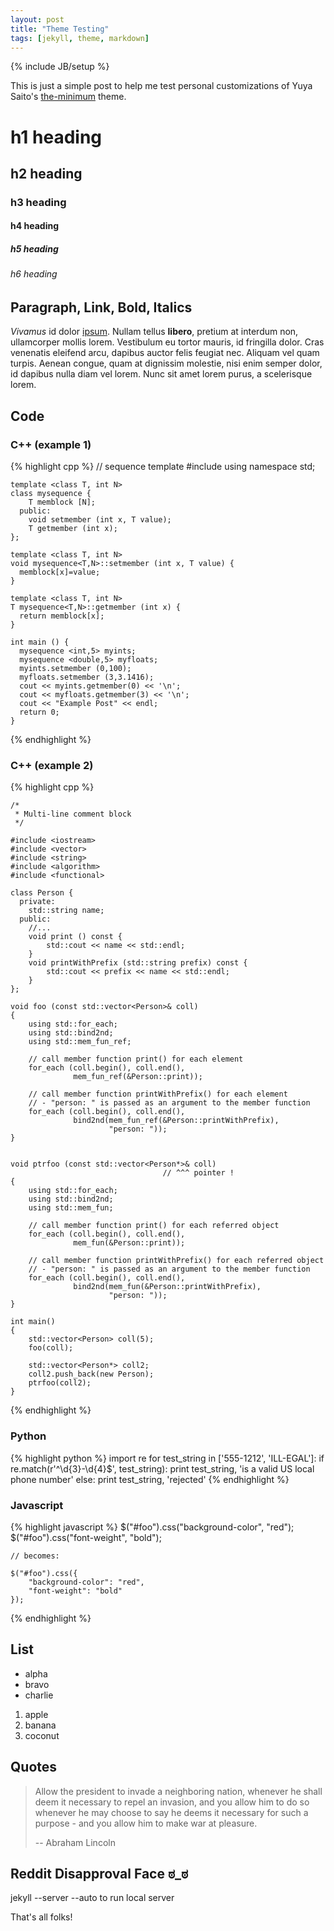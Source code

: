 ```yaml
---
layout: post
title: "Theme Testing"
tags: [jekyll, theme, markdown]
---
```

{% include JB/setup %}

This is just a simple post to help me test personal customizations of Yuya
Saito's [the-minimum](https://github.com/studiomohawk/jekyll-theme-the_minimum) theme.

# h1 heading

## h2 heading

### h3 heading

#### h4 heading

##### h5 heading

###### h6 heading

## Paragraph, Link, Bold, Italics

*Vivamus* id dolor [ipsum](http://www.lipsum.com/). Nullam tellus **libero**,
pretium at interdum non, ullamcorper mollis lorem. Vestibulum eu tortor mauris,
id fringilla dolor.  Cras venenatis eleifend arcu, dapibus auctor felis feugiat
nec. Aliquam vel quam turpis. Aenean congue, quam at dignissim molestie, nisi
enim semper dolor, id dapibus nulla diam vel lorem. Nunc sit amet lorem purus, a
scelerisque lorem.

## Code

### C++ (example 1)

{% highlight cpp %}
    // sequence template
    #include <iostream>
    using namespace std;

    template <class T, int N>
    class mysequence {
        T memblock [N];
      public:
        void setmember (int x, T value);
        T getmember (int x);
    };

    template <class T, int N>
    void mysequence<T,N>::setmember (int x, T value) {
      memblock[x]=value;
    }

    template <class T, int N>
    T mysequence<T,N>::getmember (int x) {
      return memblock[x];
    }

    int main () {
      mysequence <int,5> myints;
      mysequence <double,5> myfloats;
      myints.setmember (0,100);
      myfloats.setmember (3,3.1416);
      cout << myints.getmember(0) << '\n';
      cout << myfloats.getmember(3) << '\n';
      cout << "Example Post" << endl;
      return 0;
    }

{% endhighlight %}

### C++ (example 2)

{% highlight cpp %}

    /*
     * Multi-line comment block
     */

    #include <iostream>
    #include <vector>
    #include <string>
    #include <algorithm>
    #include <functional>

    class Person {
      private:
        std::string name;
      public:
        //...
        void print () const {
            std::cout << name << std::endl;
        }
        void printWithPrefix (std::string prefix) const {
            std::cout << prefix << name << std::endl;
        }
    };

    void foo (const std::vector<Person>& coll)
    {
        using std::for_each;
        using std::bind2nd;
        using std::mem_fun_ref;

        // call member function print() for each element
        for_each (coll.begin(), coll.end(),
                  mem_fun_ref(&Person::print));

        // call member function printWithPrefix() for each element
        // - "person: " is passed as an argument to the member function
        for_each (coll.begin(), coll.end(),
                  bind2nd(mem_fun_ref(&Person::printWithPrefix),
                          "person: "));
    }


    void ptrfoo (const std::vector<Person*>& coll)
                                      // ^^^ pointer !
    {
        using std::for_each;
        using std::bind2nd;
        using std::mem_fun;

        // call member function print() for each referred object
        for_each (coll.begin(), coll.end(),
                  mem_fun(&Person::print));

        // call member function printWithPrefix() for each referred object
        // - "person: " is passed as an argument to the member function
        for_each (coll.begin(), coll.end(),
                  bind2nd(mem_fun(&Person::printWithPrefix),
                          "person: "));
    }

    int main()
    {
        std::vector<Person> coll(5);
        foo(coll);

        std::vector<Person*> coll2;
        coll2.push_back(new Person);
        ptrfoo(coll2);
    }
{% endhighlight %}

### Python

{% highlight python %}
    import re
    for test_string in ['555-1212', 'ILL-EGAL']:
        if re.match(r'^\d{3}-\d{4}$', test_string):
            print test_string, 'is a valid US local phone number'
        else:
            print test_string, 'rejected'
{% endhighlight %}

### Javascript

{% highlight javascript %}
    $("#foo").css("background-color", "red");
    $("#foo").css("font-weight", "bold");

    // becomes:

    $("#foo").css({
        "background-color": "red",
        "font-weight": "bold"
    });
{% endhighlight %}

## List

- alpha
- bravo
- charlie

1. apple
2. banana
3. coconut

## Quotes

> Allow the president to invade a neighboring nation, whenever he shall deem it
> necessary to repel an invasion, and you allow him to do so whenever he may
> choose to say he deems it necessary for such a purpose - and you allow him to
> make war at pleasure.
>
> -- Abraham Lincoln

## Reddit Disapproval Face **ಠ_ಠ**

jekyll --server --auto to run local server

That's all folks!
